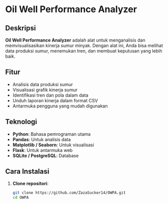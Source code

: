 # Oil Well Performance Analyzer

## Deskripsi
**Oil Well Performance Analyzer** adalah alat untuk menganalisis dan memvisualisasikan kinerja sumur minyak. Dengan alat ini, Anda bisa melihat data produksi sumur, menemukan tren, dan membuat keputusan yang lebih baik.

## Fitur
- Analisis data produksi sumur
- Visualisasi grafik kinerja sumur
- Identifikasi tren dan pola dalam data
- Unduh laporan kinerja dalam format CSV
- Antarmuka pengguna yang mudah digunakan

## Teknologi
- **Python**: Bahasa pemrograman utama
- **Pandas**: Untuk analisis data
- **Matplotlib / Seaborn**: Untuk visualisasi
- **Flask**: Untuk antarmuka web
- **SQLite / PostgreSQL**: Database

## Cara Instalasi

1. **Clone repositori**:
   ```bash
   git clone https://github.com/ZazaSucker14/OWPA.git
   cd OWPA
